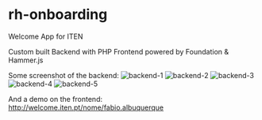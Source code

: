 # rh-onboarding
Welcome App for ITEN

Custom built Backend with PHP
Frontend powered by Foundation & Hammer.js

Some screenshot of the backend: 
![backend-1](https://fabioalbuquerque.pt/wp-content/uploads/2017/05/back-end-1-1.png)
![backend-2](https://fabioalbuquerque.pt/wp-content/uploads/2017/05/back-end-2.png)
![backend-3](https://fabioalbuquerque.pt/wp-content/uploads/2017/05/back-end-3.png)
![backend-4](https://fabioalbuquerque.pt/wp-content/uploads/2017/05/back-end-4.png)
![backend-5](https://fabioalbuquerque.pt/wp-content/uploads/2017/05/back-end-5.png)

And a demo on the frontend:
http://welcome.iten.pt/nome/fabio.albuquerque	 

